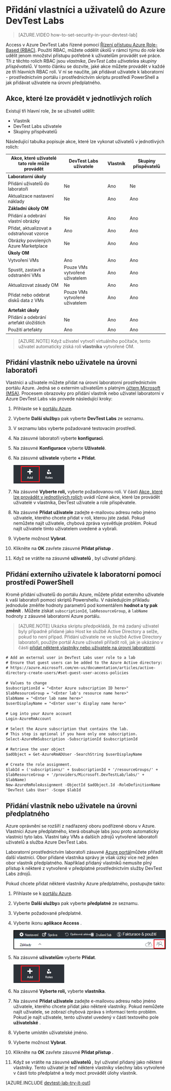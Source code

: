 <properties
    pageTitle="Přidání vlastníci a uživatelů v Azure DevTest Labs | Microsoft Azure"
    description="Přidání vlastníci a uživatelů do Labs DevTest Azure pomocí Azure portál nebo prostředí PowerShell"
    services="devtest-lab,virtual-machines"
    documentationCenter="na"
    authors="tomarcher"
    manager="douge"
    editor=""/>

<tags
    ms.service="devtest-lab"
    ms.workload="na"
    ms.tgt_pltfrm="na"
    ms.devlang="na"
    ms.topic="article"
    ms.date="09/12/2016"
    ms.author="tarcher"/>

# <a name="add-owners-and-users-in-azure-devtest-labs"></a>Přidání vlastníci a uživatelů do Azure DevTest Labs

> [AZURE.VIDEO how-to-set-security-in-your-devtest-lab]

Access v Azure DevTest Labs řízené pomocí [Řízení přístupu Azure Role-Based (RBAC)](../active-directory/role-based-access-control-what-is.md). Použití RBAC, můžete oddělit úkolů v rámci týmu do *role* kde udělit jenom množství přístupu potřebné k uživatelům provádět své práce. Tři z těchto rolích RBAC jsou *vlastníka*, *DevTest Labs uživatele*a *skupiny přispěvatelů*. V tomto článku se dozvíte, jaké akce můžete provádět v každé ze tří hlavních RBAC rolí. V ní se naučíte, jak přidávat uživatele k laboratorní - prostřednictvím portálu i prostřednictvím skriptu prostředí PowerShell a jak přidávat uživatele na úrovni předplatného.

## <a name="actions-that-can-be-performed-in-each-role"></a>Akce, které lze provádět v jednotlivých rolích

Existují tři hlavní role, že se uživateli udělit:

- Vlastník
- DevTest Labs uživatele
- Skupiny přispěvatelů

Následující tabulka popisuje akce, které lze vykonat uživatelů v jednotlivých rolích:

| **Akce, které uživatelé tato role může provádět** | **DevTest Labs uživatele**            | **Vlastník** | **Skupiny přispěvatelů** |
|---|---|---|---|
| **Laboratorní úkoly**                          |                              |       |             |
| Přidání uživatelů do laboratoři                     | Ne                           | Ano   | Ne          |
| Aktualizace nastavení náklady                   | Ne                           | Ano   | Ano         |
| **Základní úkoly OM**                      |                              |       |             |
| Přidání a odebrání vlastní obrázky           | Ne                           | Ano   | Ano         |
| Přidat, aktualizovat a odstraňovat vzorce       | Ano                          | Ano   | Ano         |
| Obrázky povolených Azure Marketplace     | Ne                           | Ano   | Ano         |
| **Úkoly OM**                           |                              |       |             |
| Vytvoření VMs                             | Ano                          | Ano   | Ano         |
| Spustit, zastavit a odstranění VMs            | Pouze VMs vytvořené uživatelem | Ano   | Ano         |
| Aktualizovat zásady OM                     | Ne                           | Ano   | Ano         |
| Přidat nebo odebrat disků data z VMs      | Pouze VMs vytvořené uživatelem | Ano   | Ano         |
| **Artefakt úkoly**                     |                              |       |             |
| Přidání a odebrání artefakt úložištích   | Ne                           | Ano   | Ano         |
| Použití artefakty                        | Ano                          | Ano   | Ano         |

> [AZURE.NOTE] Když uživatel vytvoří virtuálního počítače, tento uživatel automaticky získá roli **vlastníka** vytvořené OM.

## <a name="add-an-owner-or-user-at-the-lab-level"></a>Přidání vlastník nebo uživatele na úrovni laboratoři

Vlastníci a uživatele můžete přidat na úrovni laboratorní prostřednictvím portálu Azure. Jedná se o externím uživatelům s platným [účtem Microsoft (MSA)](devtest-lab-faq.md#what-is-a-microsoft-account).
Procesem obrazovky pro přidání vlastník nebo uživatel laboratorní v Azure DevTest Labs vás provede následující kroky:

1. Přihlaste se k [portálu Azure](http://go.microsoft.com/fwlink/p/?LinkID=525040).

1. Vyberte **Další služby**a pak vyberte **DevTest Labs** ze seznamu.

1. V seznamu labs vyberte požadované testovacím prostředí.

1. Na zásuvné laboratoři vyberte **konfiguraci**. 

1. Na zásuvné **Konfigurace** vyberte **Uživatelé**.

1. Na zásuvné **uživatele** vyberte **+ Přidat**.

    ![Přidání uživatele](./media/devtest-lab-add-devtest-user/devtest-users-blade.png)

1. Na zásuvné **Vyberte roli,** vyberte požadovanou roli. V části [Akce, které lze provádět v jednotlivých rolích](#actions-that-can-be-performed-in-each-role) uvádí různé akce, které lze provádět uživatelé v vlastníka, DevTest uživatele a role přispěvatele.

1. Na zásuvné **Přidat uživatele** zadejte e-mailovou adresu nebo jméno uživatele, kterého chcete přidat v roli, kterou jste zadali. Pokud nemůžete najít uživatele, chybová zpráva vysvětluje problém. Pokud najít uživatele tímto uživatelem uvedené a vybrali. 

1. Vyberte možnost **Vybrat**.

1. Klikněte na **OK** zavřete zásuvné **Přidat přístup** .

1. Když se vrátíte na zásuvné **uživatelů** , byl uživatel přidaný.  

## <a name="add-an-external-user-to-a-lab-using-powershell"></a>Přidání externího uživatele k laboratorní pomocí prostředí PowerShell

Kromě přidání uživatelů do portálu Azure, můžete přidat externího uživatele k vaší laboratoři pomocí skriptů Powershellu. V následujícím příkladu jednoduše změňte hodnoty parametrů pod komentářem **hodnot a ty pak změnit** .
Můžete získat `subscriptionId`, `labResourceGroup`, a `labName` hodnoty z zásuvné laboratorní Azure portálu.

> [AZURE.NOTE]
> Ukázka skriptu předpokládá, že má zadaný uživatel byly případně přidané jako Host ke službě Active Directory a selže, pokud to není případ. Přidání uživatele ne ve službě Active Directory laboratoři, použijte portál Azure uživateli přiřadit roli, jak je ukázáno v části [přidat některé vlastníky nebo uživatele na úrovni laboratorní](#add-an-owner-or-user-at-the-lab-level).   

    # Add an external user in DevTest Labs user role to a lab
    # Ensure that guest users can be added to the Azure Active directory:
    # https://azure.microsoft.com/en-us/documentation/articles/active-directory-create-users/#set-guest-user-access-policies

    # Values to change
    $subscriptionId = "<Enter Azure subscription ID here>"
    $labResourceGroup = "<Enter lab's resource name here>"
    $labName = "<Enter lab name here>"
    $userDisplayName = "<Enter user's display name here>"

    # Log into your Azure account
    Login-AzureRmAccount
    
    # Select the Azure subscription that contains the lab. 
    # This step is optional if you have only one subscription.
    Select-AzureRmSubscription -SubscriptionId $subscriptionId
    
    # Retrieve the user object
    $adObject = Get-AzureRmADUser -SearchString $userDisplayName
    
    # Create the role assignment. 
    $labId = ('subscriptions/' + $subscriptionId + '/resourceGroups/' + $labResourceGroup + '/providers/Microsoft.DevTestLab/labs/' + $labName)
    New-AzureRmRoleAssignment -ObjectId $adObject.Id -RoleDefinitionName 'DevTest Labs User' -Scope $labId

## <a name="add-an-owner-or-user-at-the-subscription-level"></a>Přidání vlastník nebo uživatele na úrovni předplatného

Azure oprávnění se rozšíří z nadřazený oboru podřízené oboru v Azure. Vlastníci Azure předplatného, která obsahuje labs jsou proto automaticky vlastníci tyto labs. Vlastní taky VMs a dalších zdrojů vytvořené laboratoři uživatelů a služba Azure DevTest Labs. 

Laboratorní prostřednictvím laboratoři zásuvné [Azure portál](http://go.microsoft.com/fwlink/p/?LinkID=525040)můžete přiřadit další vlastníci. Obor přidané vlastníka správy je však úzký více než jeden obor vlastník předplatného. Například přidaný vlastníků nemusíte plný přístup k některé z vytvořené v předplatné prostřednictvím služby DevTest Labs zdrojů. 

Pokud chcete přidat některé vlastníky Azure předplatného, postupujte takto:

1. Přihlaste se k [portálu Azure](http://go.microsoft.com/fwlink/p/?LinkID=525040).

1. Vyberte **Další služby**a pak vyberte **předplatné** ze seznamu.

1. Vyberte požadované předplatné.

1. Vyberte ikonu **aplikace Access** . 

    ![Uživatelé aplikace Access](./media/devtest-lab-add-devtest-user/access-users.png)

1. Na zásuvné **uživatelům** vyberte **Přidat**.

    ![Přidání uživatele](./media/devtest-lab-add-devtest-user/devtest-users-blade.png)

1. Na zásuvné **Vyberte roli,** vyberte **vlastníka**.

1. Na zásuvné **Přidat uživatele** zadejte e-mailovou adresu nebo jméno uživatele, kterého chcete přidat jako některé vlastníky. Pokud nemůžete najít uživatele, se zobrazí chybová zpráva s informací tento problém. Pokud je najít uživatele, tento uživatel uvedený v části textového pole **uživatelské** .

1. Vyberte umístěn uživatelské jméno.

1. Vyberte možnost **Vybrat**.

1. Klikněte na **OK** zavřete zásuvné **Přidat přístup** .

1. Když se vrátíte na zásuvné **uživatelů** , byl uživatel přidaný jako některé vlastníky. Tento uživatel je teď některé vlastníky všechny labs vytvořené v části toto předplatné a tedy moct provádět úlohy vlastník. 

[AZURE.INCLUDE [devtest-lab-try-it-out](../../includes/devtest-lab-try-it-out.md)]
